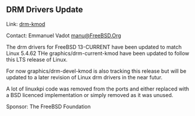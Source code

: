## DRM Drivers Update ##

Link: [drm-kmod](https://github.com/freebsd/drm-kmod/)

Contact: Emmanuel Vadot <manu@FreeBSD.Org>

The drm drivers for FreeBSD 13-CURRENT have been updated to match Linux 5.4.62
THe graphics/drm-current-kmod have been updated to follow this LTS release of Linux.

For now graphics/drm-devel-kmod is also tracking this release but will be updated
to a later revision of Linux drm drivers in the near futur.

A lot of linuxkpi code was removed from the ports and either replaced with a BSD
licenced implementation or simply removed as it was unused.

Sponsor: The FreeBSD Foundation
